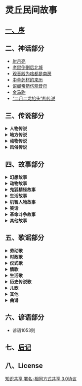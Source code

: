 # 灵丘民间故事

## [一、序](序.md)

## 二、神话部分

* [射月亮](神话部分/射月亮.md)
* [老鼠倒倒后北城](神话部分/老鼠倒倒后北城.md)
* [观音殿为啥都是南房](神话部分/观音殿为啥都是南房.md)
* [中草药材的来历](神话部分/中草药材的来历.md)
* [诏阁帝箭伤观音母](神话部分/诏阁帝箭伤观音母.md)
* [金马驹](神话部分/金马驹.md)
* [“二月二龙抬头”的传说](神话部分/“二月二龙抬头”的传说.md)

## 三、传说部分

<details>
<summary><b>人物传说</b></summary>

* [赵武灵王](传说部分/人物传说/赵武灵王.md)
* [刘秀封树](传说部分/人物传说/刘秀封树.md)
* [李存孝的传说故事](传说部分/人物传说/李存孝的传说故事.md)
* [李存孝传说四则](传说部分/人物传说/李存孝传说四则.md)
* [李存孝和“嗡嗡石”](传说部分/人物传说/李存孝和“嗡嗡石”.md)
* [李存孝的脚印](传说部分/人物传说/李存孝的脚印.md)
* [用贤不记仇](传说部分/人物传说/用贤不记仇.md)
* [鲁班相亲](传说部分/人物传说/鲁班相亲.md)
* [卓文君夜奔](传说部分/人物传说/卓文君夜奔.md)
* [张释之执法](传说部分/人物传说/张释之执法.md)
* [诸葛亮和鹅毛扇](传说部分/人物传说/诸葛亮和鹅毛扇.md)
* [关公斩除“王八精”](传说部分/人物传说/关公斩除“王八精”.md)
* [关公磨刀石](传说部分/人物传说/关公磨刀石.md)
* [智用周仓](传说部分/人物传说/智用周仓.md)
* [题扇桥](传说部分/人物传说/题扇桥.md)
* [老爷的名字不外借](传说部分/人物传说/老爷的名字不外借.md)
* [苏东坡画扇结案](传说部分/人物传说/苏东坡画扇结案.md)
* [唐伯虎画扇当钱解难题](传说部分/人物传说/唐伯虎画扇当钱解难题.md)
* [狄青拳打“拦街虎”](传说部分/人物传说/狄青拳打“拦街虎”.md)
* [关于王遵文的传说](传说部分/人物传说/关于王遵文的传说.md)
* [武状元李广金的传说](传说部分/人物传说/武状元李广金的传说.md)
* [杜上化的故事](传说部分/人物传说/杜上化的故事.md)
* [灵丘才子杜上化](传说部分/人物传说/灵丘才子杜上化.md)
* [杜上化的传说](传说部分/人物传说/杜上化的传说.md)
* [李冠洋的传说](传说部分/人物传说/李冠洋的传说.md)
* [神奇的龙诚和尚](传说部分/人物传说/神奇的龙诚和尚.md)
* [杨丙惠坐城隍](传说部分/人物传说/杨丙惠坐城隍.md)
* [“海底捞月”的武举](传说部分/人物传说/“海底捞月”的武举.md)
* [王十万的故事](传说部分/人物传说/王十万的故事.md)
* [王十万的传说](传说部分/人物传说/王十万的传说.md)
* [白求恩在灵丘](传说部分/人物传说/白求恩在灵丘.md)
* [安义的故事](传说部分/人物传说/安义的故事.md)
* [一碗凉粉](传说部分/人物传说/一碗凉粉.md)
</details>

<details>
<summary><b>地方传说</b></summary>

* [灵丘县的来历](传说部分/地方传说/灵丘县的来历.md)
* [灵丘县“九景十八拗”的来历](传说部分/地方传说/灵丘县“九景十八拗”的来历.md)
* [塔井三奇觉山寺](传说部分/地方传说/塔井三奇觉山寺.md)
* [白马刨泉白马寺](传说部分/地方传说/白马刨泉白马寺.md)
* [松柏不乱邓峰寺](传说部分/地方传说/松柏不乱邓峰寺.md)
* [毛驴驮水黄台寺](传说部分/地方传说/毛驴驮水黄台寺.md)
* [早种晚收禅庵寺](传说部分/地方传说/早种晚收禅庵寺.md)
* [钟鼓倒吊大云寺](传说部分/地方传说/钟鼓倒吊大云寺.md)
* [一树双影双峰寺](传说部分/地方传说/一树双影双峰寺.md)
* [滴水成钟龙泉寺](传说部分/地方传说/滴水成钟龙泉寺.md)
* [有影无踪天堂寺](传说部分/地方传说/有影无踪天堂寺.md)
* [糟里没酒喝，梭里没布穿](传说部分/地方传说/糟里没酒喝，梭里没布穿.md)
* [水芦（路）不撑船，门头在水面](传说部分/地方传说/水芦（路）不撑船，门头在水面.md)
* [驼水不驮水，古之河常驮水](传说部分/地方传说/驼水不驮水，古之河常驮水.md)
* [三山不在山，荞麦川尽在山](传说部分/地方传说/三山不在山，荞麦川尽在山.md)
* [城西有个东河南，城东有个西马圈](传说部分/地方传说/城西有个东河南，城东有个西马圈.md)
* [北面有个南兑沟，南面有个上北泉](传说部分/地方传说/北面有个南兑沟，南面有个上北泉.md)
* [小寨不算小，大地不显眼](传说部分/地方传说/小寨不算小，大地不显眼.md)
* [长城没有城，下关不是关](传说部分/地方传说/长城没有城，下关不是关.md)
* [大黄岭出白土，烟熏崖不见炭](传说部分/地方传说/大黄岭出白土，烟熏崖不见炭.md)
* [月翻落照月翻寺](传说部分/地方传说/月翻落照月翻寺.md)
* [鲁班造觉山塔](传说部分/地方传说/鲁班造觉山塔.md)
* [鸠龙岗的来历](传说部分/地方传说/鸠龙岗的来历.md)
* [煤窑鞍](传说部分/地方传说/煤窑鞍.md)
* [手托崖的传说（之一）](传说部分/地方传说/手托崖的传说（之一）.md)
* [手托崖的传说（之二）](传说部分/地方传说/手托崖的传说（之二）.md)
* [腰站的来历](传说部分/地方传说/腰站的来历.md)
* [天沟的来历](传说部分/地方传说/天沟的来历.md)
* [云彩岭的来历](传说部分/地方传说/云彩岭的来历.md)
* [老虎眼山的来历](传说部分/地方传说/老虎眼山的来历.md)
* [凤凰尖与暖泉镇的传说](传说部分/地方传说/凤凰尖与暖泉镇的传说.md)
* [石牛地的传说](传说部分/地方传说/石牛地的传说.md)
* [含水村的来历](传说部分/地方传说/含水村的来历.md)
* [王长胳膊赵长腿](传说部分/地方传说/王长胳膊赵长腿.md)
* [“车道壕”和“牛蹄印”](传说部分/地方传说/“车道壕”和“牛蹄印”.md)
* [南沟里的传说](传说部分/地方传说/南沟里的传说.md)
* [石人儿和扭扭松](传说部分/地方传说/石人儿和扭扭松.md)
* [牛郎山上的神龙](传说部分/地方传说/牛郎山上的神龙.md)
* [小彦村的来历](传说部分/地方传说/小彦村的来历.md)
</details>

<details>
<summary><b>动物传说</b></summary>

* [狍子的上唇为啥有道缝](传说部分/动物传说/狍子的上唇为啥有道缝.md)
* [牛为啥没有上门牙](传说部分/动物传说/牛为啥没有上门牙.md)
* [仙狗送粮](传说部分/动物传说/仙狗送粮.md)
* [蛄、鸪讨封](传说部分/动物传说/蛄、鸪讨封.md)
* [关于喜鹊的传说](传说部分/动物传说/关于喜鹊的传说.md)
* [公鸡叫鸣为何来](传说部分/动物传说/公鸡叫鸣为何来.md)
* [人吃狗衣禄的传说](传说部分/动物传说/人吃狗衣禄的传说.md)
* [猫狗不合的由来](传说部分/动物传说/猫狗不合的由来.md)
</details>

<details>
<summary><b>风俗传说</b></summary>

* [“腊八人”的传说（之一）](传说部分/风俗传说/“腊八人”的传说（之一）.md)
* [“腊八人”的传说（之二）](传说部分/风俗传说/“腊八人”的传说（之二）.md)
* [腊八粥的传说](传说部分/风俗传说/腊八粥的传说.md)
</details>

## 四、故事部分

<details>
<summary><b>幻想故事</b></summary>

* [赊三与现二](故事部分/幻想故事/赊三与现二.md)
* [人心不足蛇吞相](故事部分/幻想故事/人心不足蛇吞相.md)
* [三个闺女寻人家](故事部分/幻想故事/三个闺女寻人家.md)
* [神棍儿](故事部分/幻想故事/神棍儿.md)
* [人为财死，鸟为食亡](故事部分/幻想故事/人为财死，鸟为食亡.md)
* [苍蝇的来历](故事部分/幻想故事/苍蝇的来历.md)
* [瓦盆告状](故事部分/幻想故事/瓦盆告状.md)
* [观音是谁](故事部分/幻想故事/观音是谁.md)
* [金银与脚板](故事部分/幻想故事/金银与脚板.md)
* [巍山盗宝](故事部分/幻想故事/巍山盗宝.md)
* [娘娘庙的来历](故事部分/幻想故事/娘娘庙的来历.md)
* [老大和老二](故事部分/幻想故事/老大和老二.md)
* [媳妇变驴](故事部分/幻想故事/媳妇变驴.md)
* [高僧与心](故事部分/幻想故事/高僧与心.md)
* [黄狗耕地](故事部分/幻想故事/黄狗耕地.md)
* [“原来我娘就是佛”](故事部分/幻想故事/“原来我娘就是佛”.md)
* [求活佛](故事部分/幻想故事/求活佛.md)
* [聚宝盆](故事部分/幻想故事/聚宝盆.md)
* [孝顺不孝顺天知道](故事部分/幻想故事/孝顺不孝顺天知道.md)
* [乞丐秀才](故事部分/幻想故事/乞丐秀才.md)
</details>

<details>
<summary><b>动物故事</b></summary>

* [蛤蟆和燕子](故事部分/动物故事/蛤蟆和燕子.md)
* [猫和耗子的故事](故事部分/动物故事/猫和耗子的故事.md)
* [无义之人不可交，哪有真心挂树梢](故事部分/动物故事/无义之人不可交，哪有真心挂树梢.md)
* [害人亦害已](故事部分/动物故事/害人亦害已.md)
* [燕子报恩怨](故事部分/动物故事/燕子报恩怨.md)
* [老虎报恩](故事部分/动物故事/老虎报恩.md)
* [毛猴儿姥姥](故事部分/动物故事/毛猴儿姥姥.md)
* [耗子娶媳妇](故事部分/动物故事/耗子娶媳妇.md)
</details>

<details>
<summary><b>鬼狐精怪故事</b></summary>

* [阎王设计拿彭松](故事部分/鬼狐精怪故事/阎王设计拿彭松.md)
* [三爬子的传说](故事部分/鬼狐精怪故事/三爬子的传说.md)
* [鱼石崖的传说](故事部分/鬼狐精怪故事/鱼石崖的传说.md)
* [张打渔和县官](故事部分/鬼狐精怪故事/张打渔和县官.md)
* [门环环货郎哥与老狼精](故事部分/鬼狐精怪故事/门环环货郎哥与老狼精.md)
* [蛤蟆胎](故事部分/鬼狐精怪故事/蛤蟆胎.md)
* [寒淤地的来历](故事部分/鬼狐精怪故事/寒淤地的来历.md)
* [大白狼和小红狼](故事部分/鬼狐精怪故事/大白狼和小红狼.md)
* [智除蚰蜒精](故事部分/鬼狐精怪故事/智除蚰蜒精.md)
* [镇山石的传说](故事部分/鬼狐精怪故事/镇山石的传说.md)
</details>

<details>
<summary><b>生活故事</b></summary>

* [憨虎进城](故事部分/生活故事/憨虎进城.md)
* [勤招宝、懒引屎](故事部分/生活故事/勤招宝、懒引屎.md)
* [输死鬼与偷人贼](故事部分/生活故事/输死鬼与偷人贼.md)
* [勤与俭](故事部分/生活故事/勤与俭.md)
* [父行子效](故事部分/生活故事/父行子效.md)
* [三两银子学手艺](故事部分/生活故事/三两银子学手艺.md)
* [引虎下山](故事部分/生活故事/引虎下山.md)
* [哥俩下城](故事部分/生活故事/哥俩下城.md)
* [懒夫妻](故事部分/生活故事/懒夫妻.md)
* [吃嘴儿](故事部分/生活故事/吃嘴儿.md)
* [羊倌升天](故事部分/生活故事/羊倌升天.md)
* [媳妇念诵哩](故事部分/生活故事/媳妇念诵哩.md)
* [懒汉求神](故事部分/生活故事/懒汉求神.md)
* [猜黑豆](故事部分/生活故事/猜黑豆.md)
* [投帕选夫](故事部分/生活故事/投帕选夫.md)
* [傻小子](故事部分/生活故事/傻小子.md)
* [吹灯](故事部分/生活故事/吹灯.md)
* [乌木孩子](故事部分/生活故事/乌木孩子.md)
* [“蓝茄子”老汉在哪里](故事部分/生活故事/“蓝茄子”老汉在哪里.md)
* [撞街起名](故事部分/生活故事/撞街起名.md)
* [穷老道补扇](故事部分/生活故事/穷老道补扇.md)
* [买琵琶](故事部分/生活故事/买琵琶.md)
* [行酒令](故事部分/生活故事/行酒令.md)
* [傻儿子学手艺](故事部分/生活故事/傻儿子学手艺.md)
* [助贼偷鞋](故事部分/生活故事/助贼偷鞋.md)
* [敬老媳](故事部分/生活故事/敬老媳.md)
* [克字](故事部分/生活故事/克字.md)
* [一鸣惊人](故事部分/生活故事/一鸣惊人.md)
* [一屁断交](故事部分/生活故事/一屁断交.md)
* [皇帝招婿](故事部分/生活故事/皇帝招婿.md)
* [纨扇与宝箭](故事部分/生活故事/纨扇与宝箭.md)
* [财迷精的后事](故事部分/生活故事/财迷精的后事.md)
* [山汉儿老婆骂长街](故事部分/生活故事/山汉儿老婆骂长街.md)
* [白花教书](故事部分/生活故事/白花教书.md)
* [罗金罐遭雷劈](故事部分/生活故事/罗金罐遭雷劈.md)
* [山汉儿和城汉儿](故事部分/生活故事/山汉儿和城汉儿.md)
* [仨可怜](故事部分/生活故事/仨可怜.md)
* [大风刮了个光杆杆](故事部分/生活故事/大风刮了个光杆杆.md)
* [十头牛与十斤油](故事部分/生活故事/十头牛与十斤油.md)
* [公公告媳妇挨了打](故事部分/生活故事/公公告媳妇挨了打.md)
* [懒弟兄](故事部分/生活故事/懒弟兄.md)
* [女婿赴席](故事部分/生活故事/女婿赴席.md)
* [黄熬骂娘](故事部分/生活故事/黄熬骂娘.md)
* [村妇整治赖和尚](故事部分/生活故事/村妇整治赖和尚.md)
* [笨学生](故事部分/生活故事/笨学生.md)
* [活宝](故事部分/生活故事/活宝.md)
</details>

<details>
<summary><b>机智人物故事</b></summary>

* [王维买药](故事部分/机智人物故事/王维买药.md)
* [寿宴中作咬尾诗](故事部分/机智人物故事/寿宴中作咬尾诗.md)
* [书生同路](故事部分/机智人物故事/书生同路.md)
* [卖高帽的人](故事部分/机智人物故事/卖高帽的人.md)
* [难三婿](故事部分/机智人物故事/难三婿.md)
* [聪慧当家把梨分](故事部分/机智人物故事/聪慧当家把梨分.md)
* [白吃的故事](故事部分/机智人物故事/白吃的故事.md)
* [翁婿斗智](故事部分/机智人物故事/翁婿斗智.md)
* [樵夫公治长](故事部分/机智人物故事/樵夫公治长.md)
* [半升麻籽走江南](故事部分/机智人物故事/半升麻籽走江南.md)
* 三个女婿
* 老“溜”
* 三个女婿对酒令
* 鬼难擒
* 三个女婿拜寿
* 王老大住店
* 狗剩和狼不吃
* 马骨头与千里马
* 天黑看不着
* 聪明的三媳妇
* 三女婿对诗戏岳父
* 出穷对
* 出来看
* 以诗别人
* 谢学士的故事.....
* 四女婿对诗
</details>

<details>
<summary><b>笑话</b></summary>

* [媳妇分鸡](故事部分/笑话/媳妇分鸡.md)
* [谷面糊糊咬人哩](故事部分/笑话/谷面糊糊咬人哩.md)
* [赚便宜](故事部分/笑话/赚便宜.md)
* [大黄狗没在了](故事部分/笑话/赚便宜.md)
* [车与菜](故事部分/笑话/车与菜.md)
* [接运](故事部分/笑话/接运.md)
* [画信](故事部分/笑话/画信.md)
* [节省](故事部分/笑话/节省.md)
* [学懒](故事部分/笑话/学懒.md)
* [母与子](故事部分/笑话/母与子.md)
* [倒活人家](故事部分/笑话/倒活人家.md)
* [秃舌闺女](故事部分/笑话/秃舌闺女.md)
* [口干](故事部分/笑话/口干.md)
* [一个考生](故事部分/笑话/一个考生.md)
* [学够了](故事部分/笑话/学够了.md)
* [李二家的笑话](故事部分/笑话/李二家的笑话.md)
* [结拜](故事部分/笑话/结拜.md)
* [笨孩念书](故事部分/笑话/笨孩念书.md)
* [能否动土](故事部分/笑话/能否动土.md)
* [问“二“字](故事部分/笑话/问“二”字.md)
* [教儿子识字](故事部分/笑话/教儿子识字.md)
* [身上没菜光丟象牙了](故事部分/笑话/身上没菜光丟象牙了.md)
* [好好先生](故事部分/笑话/好好先生.md)
* [精货郎与傻村妇](故事部分/笑话/精货郎与傻村妇.md)
* [保密](故事部分/笑话/保密.md)
* [白卷](故事部分/笑话/白卷.md)
* 先生这一手真绝
* 东皮先生
* 谁在偷吃：
* 老虎吃人
* 不怕老婆的人
* 善忘
* 游文庙
* 傻哥哥愣弟
* 作料单
* 怕老婆
* 起名字
* 借口袋
</details>

<details>
<summary><b>革命斗争故事</b></summary>

* [全国民兵战斗英雄刘九江的故事](故事部分/革命斗争故事/全国民兵战斗英雄刘九江的故事.md)
* 姬纪海大摆地雷阵
* 宁死不屈斥日寇
* 刀劈阎子堂
</details>

<details>
<summary><b>其他故事</b></summary>

* [梦先生传奇](故事部分/其他故事/梦先生传奇.md)
* 杨庄过年听下关
* 李存孝打虎
* 大姑娘搀醉鬼
* 韩湘子讨封
* 八个小和尚大换工
* 幼女斩蛇
</details>

## 五、歌谣部分

<details>
<summary><b>劳动歌</b></summary>

* [打酸枣](歌谣部分/劳动歌/打酸枣.md)
* 摘花椒
* 交公粮
</details>

<details>
<summary><b>时政歌</b></summary>

* [灵丘是个好地方](歌谣部分/时政歌/灵丘是个好地方.md)
* 灵丘人民唱新歌
* 翻身人民把歌唱
* 翻身不忘共产党
* 十唱共产党
* 拜新年
* 埋地雷歌
* 拥军歌
* 救亡歌
* 云彩岭修路歌
* 嘿啦歌
* 慰问袋
* 民国初年缠脚板谣
* 问蒋介石
* 抗战八年小唱
* 刘庄“三一”惨案歌.
* 灰鬼白志沂
* 槐树开花
* 中国人民不好欺
* 民谣五则
* 打日寇
</details>

<details>
<summary><b>仪式歌</b></summary>

* [念喜歌（新）](歌谣部分/仪式歌/念喜歌（新）.md)
* 念喜歌(旧）
* 酒歌五则
* 行酒令
* 行酒令
</details>

<details>
<summary><b>情歌</b></summary>

* [串河湾](歌谣部分/情歌/串河湾.md)
* 四哥揽长工
* 这么好的东西为不住你
* 扇子计
* 调兵
* 阳春花儿开
* 打樱桃
* 卖菜
* 警五更
* 绣荷包
* 绣荷包（异文）
* 四季歌
* 盼五哥
* 吴哥放羊
* 送亲郎
* 挂红灯
* 送夫郎
* 望情郎
* 送情哥
* 卖胰子
* 张生戏莺莺
</details>

<details>
<summary><b>生活歌</b></summary>

* [女儿经](歌谣部分/生活歌/女儿经.md)
* 媳妇想娘家
* 二姐出嫁
* 生娃娃
* 走西口
* 邋遢老婆
* 担水
* 嫌丈夫
* 寡妇哭夫
* 打败鬼子再团圆
* 催眠谣
* 溪中映出两朵花
* 上冬校
* 民谣四首
</details>

<details>
<summary><b>历史传说歌</b></summary>

* [三国志](歌谣部分/历史传说歌/三国志.md)
* 画扇面
* 孟姜女哭唱十二月花
* 红云
* 庆寿
* 香连串
* 放风筝
* 珍珠倒卷帘
* 珍珠倒卷帘（异文）
* 珍珠倒翻帘
* 王祥卧鱼
</details>

<details>
<summary><b>儿歌</b></summary>

* [红公鸡](歌谣部分/儿歌/红公鸡.md)
* 财主家的四灰皮
* 巧女儿擀面歌
* 民谣二则
* 钉秤
* 童谣三则
* 黑老汉
* 豆皮皮
* 童谣三则
* 笑话儿吊把儿
* 捣捣碓
* 狼打柴
* 编篓篓
* 公鸡公鸡垒窝来
* 牛犊犊
* 捏面人儿
* 过大年响大炮
* 坑得老娘胡到哩
* 窑道的烟
</details>

<details>
<summary><b>其他</b></summary>

* [谝八树](歌谣部分/其他/谝八树.md)
* 对花
* 八路军赛过亲兄弟
* 谁们见过这个事情
* 尼姑思凡
* 飞鸟九九图
* 二十九“子”
* 无影传（一）
* 无影传（二）
* 民谣二首
* 鬼子走了
* 风溜儿
* 地雷阵
</details>

<details>
<summary><b>曲谱</b></summary>

* [打樱桃](歌谣部分/曲谱/打樱桃.md)
* 打樱桃
* 珍珠倒卷帘
* 阳春花儿开
* 枧树开花
* 刘庄“三一”惨案歌
* 谝八树
* 摘花椒
* 卖菜
* 绣荷包
* 二姐出嫁
* 望情郎
* 送亲郎
* 盼五哥
* 打日寇
* 灵丘是个好地方
* 灰鬼白志沂
* 送情郎
* 绣荷包（异文）
* 媳妇想娘家
* 警五更
* 送夫郎
* 张生戏莺莺
* 香连串
* 吴哥放羊
* 飞岛九九图
* 担水
* 挂红灯
* 邋遢老婆
* 尼姑思凡
</details>

## 六、谚语部分

* 谚语1053则

## 七、[后记](后记.md)

## 八、License

[知识共享 署名-相同方式共享 3.0协议](https://creativecommons.org/licenses/by-sa/3.0/deed.zh)
